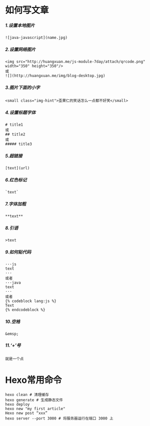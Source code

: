 <!-- # Hexo-Theme-Huxblog

> Ported Theme of [Hux Blog](https://github.com/Huxpro/huxpro.github.io), Thank [Huxpro](https://github.com/Huxpro) for designing such a flawless theme.

### [Demo &rarr;](http://kaijun.github.io/hexo-theme-huxblog) -->


<!-- ![](http://huangxuan.me/img/blog-desktop.jpg) -->
# 如何写文章

##### 1.设置本地图片
```
![java-javascript](name.jpg)
```

##### 2.设置网络图片
```
<img src="http://huangxuan.me/js-module-7day/attach/qrcode.png" width="350" height="350"/>
或
![](http://huangxuan.me/img/blog-desktop.jpg)
```

##### 3.图片下面的小字
```
<small class="img-hint">歪果仁的笑话怎么一点都不好笑</small>
```

##### 4.设置标题字体
```
# title1
或
## title2
或
##### title3
```

##### 5.超链接
```
[text](url)
```

##### 6.红色标记
```
`text`
```

##### 7.字体加粗
```
**text**
```

##### 8.引语
```
>text
```

##### 9.如何贴代码
```
···js
text
···
或者
···java
text
···
或者
{% codeblock lang:js %}
Text
{% endcodeblock %}

```

##### 10.空格
```
&emsp;
```

##### 11.‘+’号
```
就是一个点
```

# Hexo常用命令
```
hexo clean # 清理缓存
hexo generate # 生成静态文件
hexo deploy
hexo new "my first article"
Hexo new post “xxx”
hexo server --port 3000 # 将服务器运行在端口 3000 上
```
